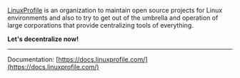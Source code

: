 [LinuxProfile](https://linuxprofile.com) is an organization to maintain open source projects for Linux environments and also to try to get out of the umbrella and operation of large corporations that provide centralizing tools of everything. 

**Let's decentralize now!**

---

Documentation: [https://docs.linuxprofile.com/](https://docs.linuxprofile.com/)
